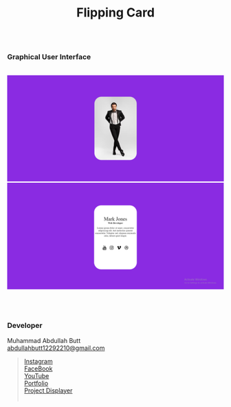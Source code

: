 <h1 align="center">
  Flipping Card
</h1>


<br><br>
<!-- ................................................................................................................................. -->






### Graphical User Interface
<br>

<img src="https://github.com/AbdullahButt2611/Cards_Designs/blob/main/Flipping%20Card/demo1.png"/>
<img src="https://github.com/AbdullahButt2611/Cards_Designs/blob/main/Flipping%20Card/demo2.png"/>

<br><br>
<!-- ................................................................................................................................. -->





### Developer

Muhammad Abdullah Butt <br>
abdullahbutt12292210@gmail.com <br>
> [Instagram](https://www.instagram.com/abdullah.butt.22/)<br>
> [FaceBook](https://www.facebook.com/profile.php?id=100076291614529)<br>
> [YouTube](https://www.youtube.com/channel/UCnuOFQyMywg-KuoN-lmav1Q)<br>
> [Portfolio](https://rebrand.ly/MuhammadAbdullahButt_MABCORP)<br>
> [Project Displayer]( https://rebrand.ly/ProjectDisplayer_MABCORP)
<br><br>
<!-- ................................................................................................................................. -->






